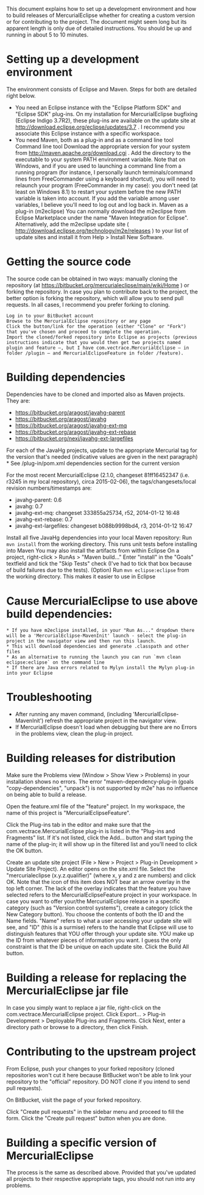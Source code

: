 This document explains how to set up a development environment and how to build releases of MercurialEclipse whether for creating a custom version or for contributing to the project.
The document might seem long but its apparent length is only due of detailed instructions. You should be up and running in about 5 to 10 minutes.

# Setting up a development environment
The environment consists of Eclipse and Maven. Steps for both are detailed right below.
* You need an Eclipse instance with the "Eclipse Platform SDK" and "Eclipse SDK" plug-ins. On my installation for MercurialEclipse bugfixing (Eclipse Indigo 3.7R2), these plug-ins are available on the update site at http://download.eclipse.org/eclipse/updates/3.7 . I recommend you associate this Eclipse instance with a specific workspace.
* You need Maven, both as a plug-in and as a command line tool
	Command line tool
		Download the appropriate version for your system from http://maven.apache.org/download.cgi .
		Add the directory to the executable to your system PATH environment variable. Note that on Windows, and if you are used to launching a command line from a running program (for instance, I personally launch terminals/command lines from FreeCommander using a keyboard shortcut), you will need to relaunch your program (FreeCommander in my case): you don't need (at least on Windows 8.1) to restart your system before the new PATH variable is taken into account. If you add the variable among user variables, I believe you'll need to log out and log back in.
	Maven as a plug-in (m2eclipse)
		You can normally download the m2eclipse from Eclipse Marketplace under the name "Maven Integration for Eclipse".
		Alternatively, add the m2eclipse update site ( http://download.eclipse.org/technology/m2e/releases ) to your list of update sites and install it from Help > Install New Software.

# Getting the source code
The source code can be obtained in two ways: manually cloning the repository (at https://bitbucket.org/mercurialeclipse/main/wiki/Home ) or forking the repository. In case you plan to contribute back to the project, the better option is forking the repository, which will allow you to send pull requests. In all cases, I recommend you prefer forking to cloning.

	Log in to your BitBucket account
	Browse to the MercurialEclipse repository or any page
	Click the button/link for the operation (either "Clone" or "Fork") that you've chosen and proceed to complete the operation.
	Import the cloned/forked repository into Eclipse as projects (previous instructions indicate that you would then get two projects named plugin and feature –, but I have com.vectrace.MercurialEclipse – in folder /plugin – and MercurialEclipseFeature in folder /feature).

# Building dependencies
Dependencies have to be cloned and imported also as Maven projects.
They are:
* https://bitbucket.org/aragost/javahg-parent
* https://bitbucket.org/aragost/javahg 
* https://bitbucket.org/aragost/javahg-ext-mq
* https://bitbucket.org/aragost/javahg-ext-rebase
* https://bitbucket.org/nexj/javahg-ext-largefiles

For each of the JavaHg projects, update to the appropriate Mercurial tag for the version that's needed (indicative values are given in the next paragraph)
	   * See /plug-in/pom.xml dependencies section for the current version

For the most recent MercurialEclipse (2.1.0, changeset 81ff16452347 (i.e. r3245 in my local repository), circa 2015-02-06), the tags/changesets/local revision numbers/timestamps are:
* javahg-parent: 0.6
* javahg: 0.7
* javahg-ext-mq: changeset 333855a25734, r52, 2014-01-12 16:48
* javahg-ext-rebase: 0.7
* javahg-ext-largefiles: changeset b088b9998bd4, r3, 2014-01-12 16:47

Install all five JavaHg dependencies into your local Maven repository:
	Run `mvn install` from the working directory. This runs unit tests before installing into Maven
	You may also install the artifacts from within Eclipse
		On a project, right-click > RunAs > "Maven build..."
		Enter "install" in the "Goals" textfield and tick the "Skip Tests" check (I've had to tick that box because of build failures due to the tests).
	(Option) Run `mvn eclipse:eclipse` from the working directory. This makes it easier to use in Eclipse

# Cause MercurialEclipse to use above build dependencies:
	* If you have m2eclipse installed, in your "Run As..." dropdown there will be a 'MercurialEclipse-MavenInit' launch - select the plug-in project in the navigator view and then run this launch.
	* This will download dependencies and generate .classpath and other files
	* As an alternative to running the launch you can run `mvn clean eclipse:eclipse` on the command line
	* If there are Java errors related to Mylyn install the Mylyn plug-in into your Eclipse

# Troubleshooting
* After running any maven command, (including 'MercurialEclipse-MavenInit') refresh the appropriate project in the navigator view.
* If MercurialEclipse doesn't load when debugging but there are no Errors in the problems view, clean the plug-in project.

# Building releases for distribution
Make sure the Problems view (Window > Show View > Problems) in your installation shows no errors. The error "maven-dependency-plug-in (goals "copy-dependencies", "unpack") is not supported by m2e" has no influence on being able to build a release.

Open the feature.xml file of the "feature" project. In my workspace, the name of this project is "MercurialEclipseFeature".

Click the Plug-ins tab in the editor and make sure that the com.vectrace.MercurialEclipse plug-in is listed in the "Plug-ins and Fragments" list. If it's not listed, click the Add... button and start typing the name of the plug-in; it will show up in the filtered list and you'll need to click the OK button.

Create an update site project (File > New > Project > Plug-in Development > Update Site Project). An editor opens on the site.xml file.
	Select the "mercurialeclipse (x.y.z.qualifier)" (where x, y and z are numbers) and click OK. Note that the icon of this item does NOT bear an arrow overlay in the top left corner. The lack of the overlay indicates that the feature you have selected refers to the MercurialEclipseFeature project in your workspace.
	In case you want to offer your/the MercurialEclipse release in a specific category (such as "Version control systems"), create a category (click the New Category button). You choose the contents of both the ID and the Name fields. "Name" refers to what a user accessing your update site will see, and "ID" (this is a surmise) refers to the handle that Eclipse will use to distinguish features that YOU offer through your update site. YOU make up the ID from whatever pieces of information you want. I guess the only constraint is that the ID be unique on each update site.
	Click the Build All button. 

# Building a release for replacing the MercurialEclipse jar file
In case you simply want to replace a jar file, right-click on the com.vectrace.MercurialEclipse project. Click Export... > Plug-in Development > Deployable Plug-ins and Fragments. Click Next, enter a directory path or browse to a directory, then click Finish.

# Contributing to the upstream project
From Eclipse, push your changes to your forked repository (cloned repositories won't cut it here because BitBucket won't be able to link your repository to the "official" repository. DO NOT clone if you intend to send pull requests).

On BitBucket, visit the page of your forked repository.

Click "Create pull requests" in the sidebar menu and proceed to fill the form. Click the "Create pull request" button when you are done.

# Building a specific version of MercurialEclipse
The process is the same as described above. Provided that you've updated all projects to their respective appropriate tags, you should not run into any problems.
